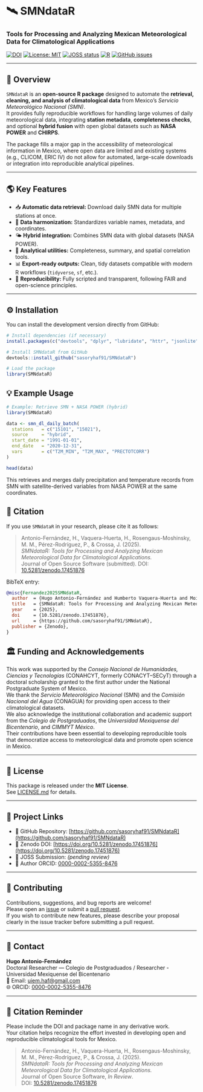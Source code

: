 # 🛰️ SMNdataR
### Tools for Processing and Analyzing Mexican Meteorological Data for Climatological Applications

[![DOI](https://zenodo.org/badge/DOI/10.5281/zenodo.17451876.svg)](https://doi.org/10.5281/zenodo.17451876)
[![License: MIT](https://img.shields.io/badge/License-MIT-green.svg)](LICENSE)
[![JOSS status](https://joss.theoj.org/papers/under_review.svg)](https://joss.theoj.org/)
[![R](https://img.shields.io/badge/R->=3.5-blue.svg)](https://cran.r-project.org/)
[![GitHub issues](https://img.shields.io/github/issues/sasoryhaf91/SMNdataR.svg)](https://github.com/sasoryhaf91/SMNdataR/issues)

---

## 📘 Overview

`SMNdataR` is an **open-source R package** designed to automate the **retrieval, cleaning, and analysis of climatological data** from Mexico’s *Servicio Meteorológico Nacional (SMN)*.  
It provides fully reproducible workflows for handling large volumes of daily meteorological data, integrating **station metadata**, **completeness checks**, and optional **hybrid fusion** with open global datasets such as **NASA POWER** and **CHIRPS**.

The package fills a major gap in the accessibility of meteorological information in Mexico, where open data are limited and existing systems (e.g., CLICOM, ERIC IV) do not allow for automated, large-scale downloads or integration into reproducible analytical pipelines.

---

## 🌎 Key Features

- 📥 **Automatic data retrieval:** Download daily SMN data for multiple stations at once.  
- 🧩 **Data harmonization:** Standardizes variable names, metadata, and coordinates.  
- 🌤️ **Hybrid integration:** Combines SMN data with global datasets (NASA POWER).  
- 🧮 **Analytical utilities:** Completeness, summary, and spatial correlation tools.  
- 📊 **Export-ready outputs:** Clean, tidy datasets compatible with modern R workflows (`tidyverse`, `sf`, etc.).  
- 🔁 **Reproducibility:** Fully scripted and transparent, following FAIR and open-science principles.  

---

## ⚙️ Installation

You can install the development version directly from GitHub:

```r
# Install dependencies (if necessary)
install.packages(c("devtools", "dplyr", "lubridate", "httr", "jsonlite", "sf"))

# Install SMNdataR from GitHub
devtools::install_github("sasoryhaf91/SMNdataR")

# Load the package
library(SMNdataR)
```

## 💡 Example Usage

```r
# Example: Retrieve SMN + NASA POWER (hybrid)
library(SMNdataR)

data <- smn_dl_daily_batch(
  stations   = c("15101", "15021"),
  source     = "hybrid",
  start_date = "1991-01-01",
  end_date   = "2020-12-31",
  vars       = c("T2M_MIN", "T2M_MAX", "PRECTOTCORR")
)

head(data)
```

This retrieves and merges daily precipitation and temperature records from SMN with satellite-derived 
variables from NASA POWER at the same coordinates.

## 📄 Citation

If you use `SMNdataR` in your research, please cite it as follows:

> Antonio-Fernández, H., Vaquera-Huerta, H., Rosengaus-Moshinsky, M. M., Pérez-Rodríguez, P., & Crossa, J. (2025).  
> *SMNdataR: Tools for Processing and Analyzing Mexican Meteorological Data for Climatological Applications.*  
> Journal of Open Source Software (submitted).
> DOI: [10.5281/zenodo.17451876](https://doi.org/10.5281/zenodo.17451876)

BibTeX entry:

```bibtex
@misc{Fernandez2025SMNdataR,
  author  = {Hugo Antonio-Fernández and Humberto Vaquera-Huerta and Moisés Michel Rosengaus-Moshinsky and Paulino Pérez-Rodríguez and José Crossa},
  title   = {SMNdataR: Tools for Processing and Analyzing Mexican Meteorological Data for Climatological Applications},
  year    = {2025},
  doi     = {10.5281/zenodo.17451876},
  url     = {https://github.com/sasoryhaf91/SMNdataR},
  publisher = {Zenodo},
}
```

## 🏛️ Funding and Acknowledgements

This work was supported by the *Consejo Nacional de Humanidades, Ciencias y Tecnologías* (CONAHCYT, formerly CONACYT–SECyT) through a doctoral scholarship granted to the first author under the National Postgraduate System of Mexico.  
We thank the *Servicio Meteorológico Nacional* (SMN) and the *Comisión Nacional del Agua* (CONAGUA) for providing open access to their climatological datasets.  
We also acknowledge the institutional collaboration and academic support from the *Colegio de Postgraduados*, the *Universidad Mexiquense del Bicentenario*, and *CIMMYT México*.  
Their contributions have been essential to developing reproducible tools that democratize access to meteorological data and promote open science in Mexico.

---

## 🧾 License

This package is released under the **MIT License**.  
See [LICENSE.md](LICENSE.md) for details.

---

## 🔗 Project Links

- 🧬 GitHub Repository: [https://github.com/sasoryhaf91/SMNdataR](https://github.com/sasoryhaf91/SMNdataR)  
- 🧾 Zenodo DOI: [https://doi.org/10.5281/zenodo.17451876](https://doi.org/10.5281/zenodo.17451876)  
- 📄 JOSS Submission: *(pending review)*  
- 🧠 Author ORCID: [0000-0002-5355-8476](https://orcid.org/0000-0002-5355-8476)

---

## 🤝 Contributing

Contributions, suggestions, and bug reports are welcome!  
Please open an [issue](https://github.com/sasoryhaf91/SMNdataR/issues) or submit a [pull request](https://github.com/sasoryhaf91/SMNdataR/pulls).  
If you wish to contribute new features, please describe your proposal clearly in the issue tracker before submitting a pull request.

---

## 🧠 Contact

**Hugo Antonio-Fernández**  
Doctoral Researcher — Colegio de Postgraduados / Researcher - Universidad Mexiquense del Bicentenario  
📧 Email: [uiem.haf@gmail.com](mailto:uiem.haf@gmail.com)  
🌐 ORCID: [0000-0002-5355-8476](https://orcid.org/0000-0002-5355-8476)

---

## 🧭 Citation Reminder

Please include the DOI and package name in any derivative work.  
Your citation helps recognize the effort invested in developing open and reproducible climatological tools for Mexico.

> Antonio-Fernández, H., Vaquera-Huerta, H., Rosengaus-Moshinsky, M. M., Pérez-Rodríguez, P., & Crossa, J. (2025).  
> *SMNdataR: Tools for Processing and Analyzing Mexican Meteorological Data for Climatological Applications.*  
> Journal of Open Source Software, *In Review*.  
> DOI: [10.5281/zenodo.17451876](https://doi.org/10.5281/zenodo.17451876)

  
